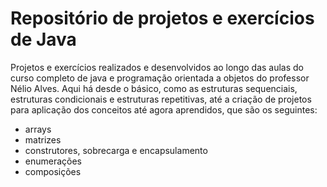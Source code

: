 # Repositório de projetos e exercícios de Java

Projetos e exercícios realizados e desenvolvidos ao longo das aulas do curso completo de java e programação orientada a objetos do professor Nélio Alves.
Aqui há desde o básico, como as estruturas sequenciais, estruturas condicionais e estruturas repetitivas, até a criação de projetos para aplicação dos conceitos até agora aprendidos, que são os seguintes:

* arrays
* matrizes
* construtores, sobrecarga e encapsulamento
* enumerações
* composições

